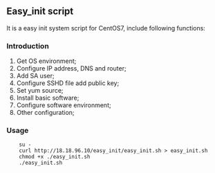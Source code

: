 ## Easy_init script

It is a easy init system script for CentOS7, include following functions:

### Introduction
1. Get OS environment;
2. Configure IP address, DNS and router;
3. Add SA user;
4. Configure SSHD file add public key;
5. Set yum source;
6. Install basic software;
7. Configure software environment;
8. Other configuration;

### Usage
```
    su -
    curl http://18.18.96.10/easy_init/easy_init.sh > easy_init.sh
    chmod +x ./easy_init.sh
    ./easy_init.sh
```
